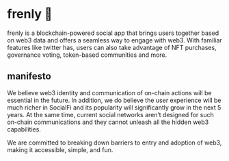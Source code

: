 # frenly 👀
frenly is a blockchain-powered social app that brings users together based on web3 data and offers a seamless way to engage with web3. With familiar features like twitter has, users can also take advantage of NFT purchases, governance voting, token-based communities and more.
## manifesto
We believe web3 identity and communication of on-chain actions will be essential in the future. In addition, we do believe the user experience will be much richer in SocialFi and its popularity will significantly grow in the next 5 years. At the same time, current social networks aren’t designed for such on-chain communications and they cannot unleash all the hidden web3 capabilities.

We are committed to breaking down barriers to entry and adoption of web3, making it accessible, simple, and fun.

